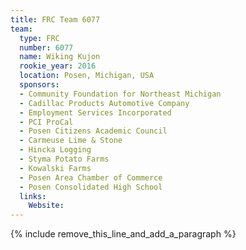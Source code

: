 ```yaml
---
title: FRC Team 6077
team:
  type: FRC
  number: 6077
  name: Wiking Kujon
  rookie_year: 2016
  location: Posen, Michigan, USA
  sponsors:
  - Community Foundation for Northeast Michigan
  - Cadillac Products Automotive Company
  - Employment Services Incorporated
  - PCI ProCal
  - Posen Citizens Academic Council
  - Carmeuse Lime & Stone
  - Hincka Logging
  - Styma Potato Farms
  - Kowalski Farms
  - Posen Area Chamber of Commerce
  - Posen Consolidated High School
  links:
    Website:
---
```


{% include remove_this_line_and_add_a_paragraph %}